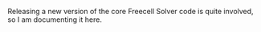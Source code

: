 Releasing a new version of the core Freecell Solver code is quite involved,
so I am documenting it here.
